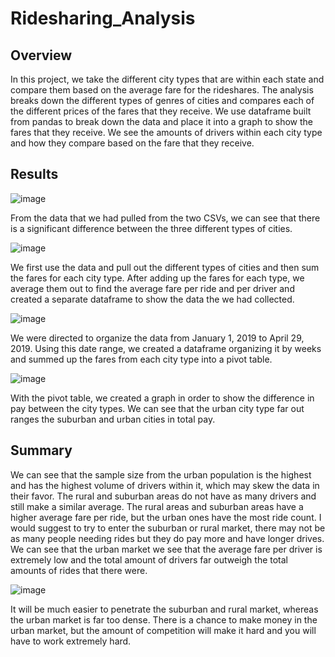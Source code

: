 # Ridesharing_Analysis

## Overview

In this project, we take the different city types that are within each state and compare them based on the average fare for the rideshares. The analysis breaks down the different types of genres of cities and compares each of the different prices of the fares that they receive. We use dataframe built from pandas to break down the data and place it into a graph to show the fares that they receive. We see the amounts of drivers within each city type and how they compare based on the fare that they receive. 

## Results

![image](https://user-images.githubusercontent.com/107448860/180669561-980d5ffc-dbab-4637-aba6-42d122d27c13.png)

From the data that we had pulled from the two CSVs, we can see that there is a significant difference between the three different types of cities. 

![image](https://user-images.githubusercontent.com/107448860/180667748-9899a3ea-ec2a-4525-bf5c-37996c92b3fb.png)

We first use the data and pull out the different types of cities and then sum the fares for each city type. After adding up the fares for each type, we average them out to find the average fare per ride and per driver and created a separate dataframe to show the data the we had collected. 

![image](https://user-images.githubusercontent.com/107448860/180667789-0d221b3e-4d00-4a70-b971-b94affdb1443.png)

We were directed to organize the data from January 1, 2019 to April 29, 2019. Using this date range, we created a dataframe organizing it by weeks and summed up the fares from each city type into a pivot table. 

![image](https://user-images.githubusercontent.com/107448860/180667839-9b58d551-9601-4d30-b857-4b5af49130a6.png)

With the pivot table, we created a graph in order to show the difference in pay between the city types. We can see that the urban city type far out ranges the suburban and urban cities in total pay. 

## Summary

We can see that the sample size from the urban population is the highest and has the highest volume of drivers within it, which may skew the data in their favor. The rural and suburban areas do not have as many drivers and still make a similar average. The rural areas and suburban areas have a higher average fare per ride, but the urban ones have the most ride count. I would suggest to try to enter the suburban or rural market, there may not be as many people needing rides but they do pay more and have longer drives. We can see that the urban market we see that the average fare per driver is extremely low and the total amount of drivers far outweigh the total amounts of rides that there were. 

![image](https://user-images.githubusercontent.com/107448860/180668030-010a5453-d7be-4597-99da-9ec96c3badf3.png)

It will be much easier to penetrate the suburban and rural market, whereas the urban market is far too dense. There is a chance to make money in the urban market, but the amount of competition will make it hard and you will have to work extremely hard. 
